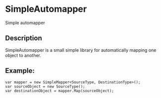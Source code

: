 # SimpleAutomapper
Simple automapper

## Description
SimpleAutomapper is a small simple library for automatically mapping one object to another.

## Example:
```
var mapper = new SimpleMapper<SourceType, DestinationType>();
var sourceObject = new SourceType();
var destinationObject = mapper.Map(sourceObject);
```
